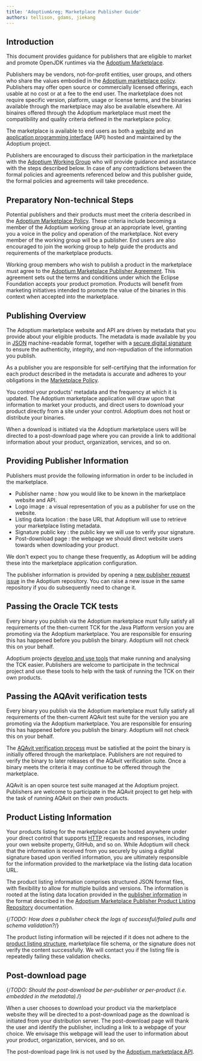 ```yaml
---
title: 'Adoptium&reg; Marketplace Publisher Guide'
authors: tellison, gdams, jiekang
---
```


## Introduction

This document provides guidance for publishers that are eligible to market and promote OpenJDK runtimes via the
[Adoptium Marketplace](/marketplace).

Publishers may be vendors, not-for-profit entities, user groups, and others who share the values embodied in the [Adoptium marketplace policy](/marketplace-policy). Publishers may offer open source or commercially licensed offerings, each usable at no cost or at a fee to the end user. The marketplace does not require specific version, platform, usage or license terms, and the binaries available through the marketplace may also be available elsewhere. All binaires offered through the Adoptium marketplace must meet the compatibility and quality criteria defined in the marketplace policy.

The marketplace is available to end users as both a [website](/marketplace) and an [application programming interface](https://marketplace-api.adoptium.net/) (API) hosted and maintained by the Adoptium project.

Publishers are encouraged to discuss their participation in the marketplace with the
[Adoptium Working Group](/members) who will provide guidance and assistance with the steps described below. In case of any contradictions between the formal policies and agreements referenced below and this publisher guide, the formal policies and agreements will take precedence.

## Preparatory Non-technical Steps

Potential publishers and their products must meet the criteria described in the
[Adoptium Marketplace Policy](/marketplace-policy). These criteria include becoming a member of the Adoptium working group at an appropriate level, granting you a voice in the policy and operation of the marketplace. Not every member of the working group will be a publisher. End users are also encouraged to join the working group to help guide the products and requirements of the marketplace products.

Working group members who wish to publish a product in the marketplace must agree to the
[Adoptium Marketplace Publisher Agreement](https://www.eclipse.org/legal/documents/eclipse-adoptium-marketplace-publisher-agreement.pdf). This agreement sets out the terms and conditions under which the Eclipse Foundation accepts your product promotion. Products will benefit from marketing initiatives intended to promote the value of the binaries in this context when accepted into the marketplace.

## Publishing Overview

The Adoptium marketplace website and API are driven by metadata that you provide about your eligible products. The metadata is made available by you in [JSON](https://www.json.org/) machine-readable format, together with a [secure digital signature](https://en.wikipedia.org/wiki/Digital_signature) to ensure the authenticity, integrity, and non-repudiation of the information you publish.

As a publisher you are responsible for self-certifying that the information for each product described in the metadata is accurate and adheres to your obligations in the [Marketplace Policy](/marketplace-policy).

You control your products' metadata and the frequency at which it is updated. The Adoptium marketplace application will draw upon that information to market your products, and direct users to download your product directly from a site under your control. Adoptium does not host or distribute your binaries.

When a download is initiated via the Adoptium marketplace users will be directed to a post-download page where you can provide a link to additional information about your product, organization, services, and so on.

## Providing Publisher Information

Publishers must provide the following information in order to be included in the marketplace.

* Publisher name : how you would like to be known in the marketplace website and API.
* Logo image : a visual representation of you as a publisher for use on the website.
* Listing data location : the base URL that Adoptium will use to retrieve your marketplace listing metadata.
* Signature public key : the public key we will use to verify your signature.
* Post-download page : the webpage we should direct website users towards when downloading your product.

We don't expect you to change these frequently, as Adoptium will be adding these into the marketplace application configuration.

The publisher information is provided by opening a [new publisher request issue](https://github.com/adoptium/adoptium/issues/new/choose) in the Adoptium repository. You can raise a new issue in the same repository if you do subsequently need to change it.

## Passing the Oracle TCK tests

Every binary you publish via the Adoptium marketplace must fully satisfy all requirements of the then-current TCK for the Java Platform version you are promoting via the Adoptium marketplace. You are responsible for ensuring this has happened before you publish the binary. Adoptium will not check this on your behalf.

Adoptium projects [develop and use tools](https://projects.eclipse.org/projects/adoptium.temurin-compliance)
that make running and analysing the TCK easier. Publishers are welcome to participate in the technical project and use these tools to help with the task of running the TCK on their own products.

## Passing the AQAvit verification tests

Every binary you publish via the Adoptium marketplace must fully satisfy all requirements of the then-current AQAvit test suite for the version you are promoting via the Adoptium marketplace. You are responsible for ensuring this has happened before you publish the binary. Adoptium will not check this on your behalf.

The [AQAvit verification process](/aqavit) must be satisfied at the point the binary is initially offered through the marketplace. Publishers are not required to verify the binary to later releases of the AQAvit verification suite. Once a binary meets the criteria it may continue to be offered through the marketplace.

AQAvit is an open source test suite managed at the Adoptium project. Publishers are welcome to participate in the AQAvit project to get help with the task of running AQAvit on their own products.

## Product Listing Information

Your products listing for the marketplace can be hosted anywhere under your direct control that supports [HTTP](https://en.wikipedia.org/wiki/Hypertext_Transfer_Protocol) requests and responses, including your own website property, GitHub, and so on. While Adoptium will check that the information is received from you securely by using a digital signature based upon verified information, you are ultimately responsible for the information provided to the marketplace via the listing data location URL.

The product listing information comprises structured JSON format files, with flexibility to allow for multiple builds and versions. The information is rooted at the listing data location provided in the [publisher information](#providing-publisher-information) in the format described in the [Adoptium Marketplace Publisher Product Listing Repository](/docs/marketplace-listing) documentation.

{/*TODO: How does a publisher check the logs of successful/failed pulls and schema validation?*/}

The product listing information will be rejected if it does not adhere to the [product listing structure](/docs/marketplace-listing), marketplace file schema, or the signature does not verify the content successfully. We will contact you if the listing file is repeatedly failing these validation checks.

## Post-download page

{/*TODO: Should the post-download be per-publisher or per-product (i.e. embedded in the metadata).*/}

When a user chooses to download your product via the marketplace website they will be directed to a post-download page as the download is initiated from your distribution server. The post-download page will thank the user and identify the publisher, including a link to a webpage of your choice. We envisage this webpage will lead the user to information about your product, organization, services, and so on.

The post-download page link is not used by the [Adoptium marketplace API](https://marketplace-api.adoptium.net/).
